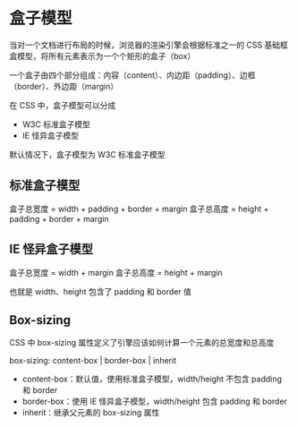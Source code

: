 # 盒子模型

当对一个文档进行布局的时候，浏览器的渲染引擎会根据标准之一的 CSS 基础框盒模型，将所有元素表示为一个个矩形的盒子（box）

一个盒子由四个部分组成：内容（content）、内边距（padding）、边框（border）、外边距（margin）

在 CSS 中，盒子模型可以分成

- W3C 标准盒子模型
- IE 怪异盒子模型

默认情况下，盒子模型为 W3C 标准盒子模型

## 标准盒子模型

盒子总宽度 = width + padding + border + margin
盒子总高度 = height + padding + border + margin

## IE 怪异盒子模型

盒子总宽度 = width + margin
盒子总高度 = height + margin

也就是 width、height 包含了 padding 和 border 值

## Box-sizing

CSS 中 box-sizing 属性定义了引擎应该如何计算一个元素的总宽度和总高度

box-sizing: content-box | border-box | inherit

- content-box：默认值，使用标准盒子模型，width/height 不包含 padding 和 border
- border-box：使用 IE 怪异盒子模型，width/height 包含 padding 和 border
- inherit：继承父元素的 box-sizing 属性
